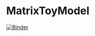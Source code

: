 # MatrixToyModel
[![Binder](https://mybinder.org/badge_logo.svg)](https://mybinder.org/v2/gh/chrisdupre/MatrixToyModel/blob/main/MatrixToyModel.ipynb/HEAD)
